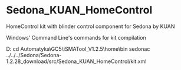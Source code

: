 # Sedona_KUAN_HomeControl
HomeControl kit with blinder control component for Sedona by KUAN

Windows' Command Line's commands for kit compilation

D:
cd Automatyka\GC5\iSMATool_V1.2.5\home\bin
sedonac ../../../Sedona/Sedona-1.2.28_download/src/Sedona_KUAN_HomeControl/kit.xml
